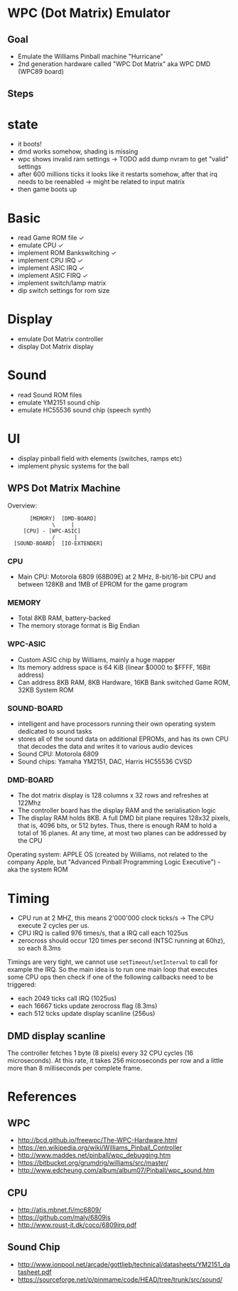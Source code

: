 # WPC (Dot Matrix) Emulator

## Goal

- Emulate the Williams Pinball machine "Hurricane"
- 2nd generation hardware called "WPC Dot Matrix" aka WPC DMD (WPC89 board)

## Steps

# state
- it boots!
- dmd works somehow, shading is missing
- wpc shows invalid ram settings -> TODO add dump nvram to get "valid" settings
- after 600 millions ticks it looks like it restarts somehow, after that irq needs to be reenabled -> might be related to input matrix
- then game boots up

# Basic
- read Game ROM file ✓
- emulate CPU ✓
- implement ROM Bankswitching ✓
- implement CPU IRQ ✓
- implement ASIC IRQ ✓
- implement ASIC FIRQ ✓
- implement switch/lamp matrix
- dip switch settings for rom size

# Display
- emulate Dot Matrix controller
- display Dot Matrix display

# Sound
- read Sound ROM files
- emulate YM2151 sound chip
- emulate HC55536 sound chip (speech synth)

# UI
- display pinball field with elements (switches, ramps etc)
- implement physic systems for the ball

## WPS Dot Matrix Machine

Overview:

```
       [MEMORY]  [DMD-BOARD]
              \     |
     [CPU] - [WPC-ASIC]
              /      |   
  [SOUND-BOARD]  [IO-EXTENDER]
```

### CPU
- Main CPU: Motorola 6809 (68B09E) at 2 MHz, 8-bit/16-bit CPU and between 128KB and 1MB of EPROM for the game program

### MEMORY
- Total 8KB RAM, battery-backed
- The memory storage format is Big Endian

### WPC-ASIC
- Custom ASIC chip by Williams, mainly a huge mapper
- Its memory address space is 64 KiB (linear $0000 to $FFFF, 16Bit address)
- Can address 8KB RAM, 8KB Hardware, 16KB Bank switched Game ROM, 32KB System ROM

### SOUND-BOARD
- intelligent and have processors running their own operating system dedicated to sound tasks
- stores all of the sound data on additional EPROMs, and has its own CPU that decodes the data and writes it to various audio devices
- Sound CPU: Motorola 6809
- Sound chips: Yamaha YM2151, DAC, Harris HC55536 CVSD

### DMD-BOARD
- The dot matrix display is 128 columns x 32 rows and refreshes at 122Mhz
- The controller board has the display RAM and the serialisation logic
- The display RAM holds 8KB. A full DMD bit plane requires 128x32 pixels, that is, 4096 bits, or 512 bytes. Thus, there is enough RAM to hold a total of 16 planes. At any time, at most two planes can be addressed by the CPU

Operating system: APPLE OS (created by Williams, not related to the company Apple, but "Advanced Pinball Programming Logic Executive") - aka the system ROM

# Timing

- CPU run at 2 MHZ, this means 2'000'000 clock ticks/s -> The CPU execute 2 cycles per us.
- CPU IRQ is called 976 times/s, that a IRQ call each 1025us
- zerocross should occur 120 times per second (NTSC running at 60hz), so each 8.3ms

Timings are very tight, we cannot use `setTimeout`/`setInterval` to call for example the IRQ. So the main idea is to run one
main loop that executes some CPU ops then check if one of the following callbacks need to be triggered:
- each 2049 ticks call IRQ (1025us)
- each 16667 ticks update zerocross flag (8.3ms)
- each 512 ticks update display scanline (256us)

## DMD display scanline
The controller fetches 1 byte (8 pixels) every 32 CPU cycles (16 microseconds). At this rate, it takes 256 microseconds per row and a little more than 8 milliseconds per complete frame.

# References

## WPC

- http://bcd.github.io/freewpc/The-WPC-Hardware.html
- https://en.wikipedia.org/wiki/Williams_Pinball_Controller
- http://www.maddes.net/pinball/wpc_debugging.htm
- https://bitbucket.org/grumdrig/williams/src/master/
- http://www.edcheung.com/album/album07/Pinball/wpc_sound.htm

## CPU
- http://atjs.mbnet.fi/mc6809/
- https://github.com/maly/6809js
- http://www.roust-it.dk/coco/6809irq.pdf

## Sound Chip
- http://www.ionpool.net/arcade/gottlieb/technical/datasheets/YM2151_datasheet.pdf
- https://sourceforge.net/p/pinmame/code/HEAD/tree/trunk/src/sound/
